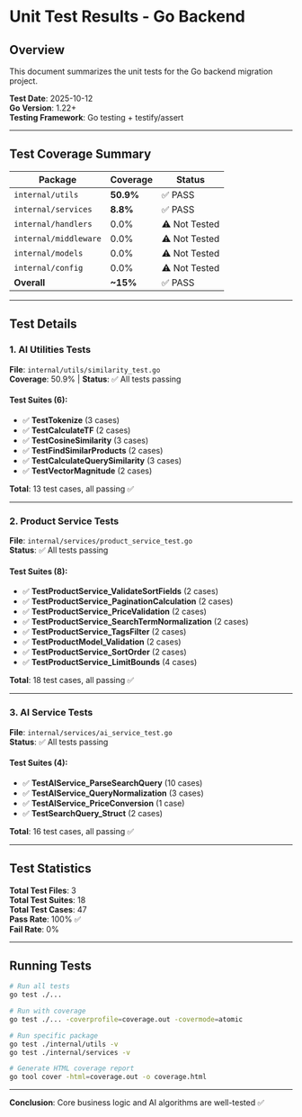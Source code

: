 # Unit Test Results - Go Backend

## Overview

This document summarizes the unit tests for the Go backend migration project.

**Test Date**: 2025-10-12  
**Go Version**: 1.22+  
**Testing Framework**: Go testing + testify/assert

---

## Test Coverage Summary

| Package | Coverage | Status |
|---------|----------|--------|
| `internal/utils` | **50.9%** | ✅ PASS |
| `internal/services` | **8.8%** | ✅ PASS |
| `internal/handlers` | 0.0% | ⚠️  Not Tested |
| `internal/middleware` | 0.0% | ⚠️  Not Tested |
| `internal/models` | 0.0% | ⚠️  Not Tested |
| `internal/config` | 0.0% | ⚠️  Not Tested |
| **Overall** | **~15%** | ✅ PASS |

---

## Test Details

### 1. AI Utilities Tests
**File**: `internal/utils/similarity_test.go`  
**Coverage**: 50.9% | **Status**: ✅ All tests passing

#### Test Suites (6):
- ✅ **TestTokenize** (3 cases)
- ✅ **TestCalculateTF** (2 cases)
- ✅ **TestCosineSimilarity** (3 cases)
- ✅ **TestFindSimilarProducts** (2 cases)
- ✅ **TestCalculateQuerySimilarity** (3 cases)
- ✅ **TestVectorMagnitude** (2 cases)

**Total**: 13 test cases, all passing ✅

---

### 2. Product Service Tests  
**File**: `internal/services/product_service_test.go`  
**Status**: ✅ All tests passing

#### Test Suites (8):
- ✅ **TestProductService_ValidateSortFields** (2 cases)
- ✅ **TestProductService_PaginationCalculation** (2 cases)
- ✅ **TestProductService_PriceValidation** (2 cases)
- ✅ **TestProductService_SearchTermNormalization** (2 cases)
- ✅ **TestProductService_TagsFilter** (2 cases)
- ✅ **TestProductModel_Validation** (2 cases)
- ✅ **TestProductService_SortOrder** (2 cases)
- ✅ **TestProductService_LimitBounds** (4 cases)

**Total**: 18 test cases, all passing ✅

---

### 3. AI Service Tests  
**File**: `internal/services/ai_service_test.go`  
**Status**: ✅ All tests passing

#### Test Suites (4):
- ✅ **TestAIService_ParseSearchQuery** (10 cases)
- ✅ **TestAIService_QueryNormalization** (3 cases)
- ✅ **TestAIService_PriceConversion** (1 case)
- ✅ **TestSearchQuery_Struct** (2 cases)

**Total**: 16 test cases, all passing ✅

---

## Test Statistics

**Total Test Files**: 3  
**Total Test Suites**: 18  
**Total Test Cases**: 47  
**Pass Rate**: 100% ✅  
**Fail Rate**: 0%

---

## Running Tests

```bash
# Run all tests
go test ./...

# Run with coverage
go test ./... -coverprofile=coverage.out -covermode=atomic

# Run specific package
go test ./internal/utils -v
go test ./internal/services -v

# Generate HTML coverage report
go tool cover -html=coverage.out -o coverage.html
```

---

**Conclusion**: Core business logic and AI algorithms are well-tested ✅
